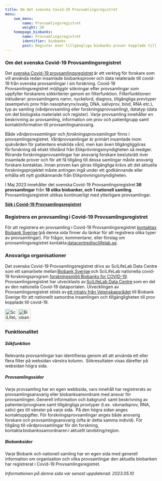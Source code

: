 ```yaml
---
title: Om det svenska Covid-19 Provsamlingsregistret
menu:
    swe_menu:
        name: Provsamlingsregistret
        weight: 30
    homepage_biobanks:
        name: Provsamlingsregistret
        identifier: biobanks
        post: Register över tillgängliga biobanks prover kopplade till covid-19. <a href="/sv/biobanks/">Om det svenska provsamlingsregistret <i class="bi bi-arrow-right-circle-fill"></i></a>
---
```


### Om det svenska Covid-19 Provsamlingsregistret

Det [svenska Covid-19 provsamlingsregistret](https://biobanks.covid19dataportal.se/) är ett verktyg för forskare som vill använda redan insamlade biobanksprover och data relaterade till covid-19 från svenska provsamlingar i sin forskning. Covid-19 Provsamlingsregistret möjliggör sökningar efter provsamlingar som uppfyller forskarens sökkriterier genom en filterfunktion. Filterfunktionen inkluderar: provsamlingens namn, nyckelord, diagnos, tillgängliga provtyper (exempelvis prov från nasopharynx/svalg, DNA, salivprov, blod, RNA etc.), typ av samling (vårdprovsamling eller forskningsprovsamling), datatyp (data om det biologiska materialet och register). Varje provsamling innehåller en beskrivning av provsamling, information om prov och patientgrupp samt kontaktinformation till provsamlingsansvarig.

Både *vårdprovssamlingar* och *forskningsprovsamlingar* finns i provsamlingsregistret. Vårdprovsamlingar är primärt insamlade inom sjukvården för patientens enskilda vård, men kan även tillgängliggöras för forskning då etiskt tillstånd från Etikprövningsmyndigheten så medger. Rörande forskningsprovsamlingar har ansvarig forskare beslutsrätt över insamlade prover och för att få tillgång till dessa samlingar måste ansvarig forskare kontaktas. Innan proven kan göras tillgängliga krävs att det aktuella forskningsprojektet måste antingen ingå under ett godkännande eller erhålla ett nytt godkännande från Etikprövningsmyndigheten.

I Maj 2023 innehåller det svenska Covid-19 Provsamlingsregistret **36 provsamlingar** från **18 olika biobanker, och 1 nationell samling**. Provsamlingsregistret utökas kontinuerligt med ytterligare provsamlingar.

[**Sök i Covid-19 Provsamlingsregistret**](https://biobanks.covid19dataportal.se/)

### Registrera en provsamling i Covid-19 Provsamlingsregistret

För att registrera en provsamling i Covid-19 Provsamlingsregistret [kontaktas Biobank Sverige](https://biobanksverige.se/provsamlingar-publicerade-i-covid-19-data-portal-sweden-underlattar-forskning-om-covid-19/) (på denna sida finner du länkar för att registrera olika typer av provsamlingar). För frågor, kommentarer, eller förslag om provsamlingsregistret kontakta <datacentre@scilifelab.se>.

### Ansvariga organisationer

Det svenska Covid-19 Provsamlingsregistret drivs av SciLifeLab Data Centre som ett samarbete mellan [Biobank Sverige](https://biobanksverige.se) och SciLifeLab nationella covid-19 forskningsprogram [forskningsmiljö Biobanks for COVID-19](https://www.scilifelab.se/covid-19/national-program/biobanks/). Provsamlingsregistret har utvecklasts av [SciLifeLab Data Centre](https://scilifelab.se/data) som en del av den nationella Covid-19 dataportalen. Utvecklingen av Provsamlingsregistret stöds av [ett intiativ från Vetenskapsrådet](https://www.vr.se/aktuellt/nyheter/nyhetsarkiv/2020-09-01-10-miljoner-till-biobank-sverige-for-samordning-av-covid-19-prover.html) till Biobank Sverige för att nationellt samordna insamlingen och tillgängligheten till prov kopplade till covid-19.

<div class="row">
  <div class="col">
    <img class="mr-4" src="https://covid19dataportal.se/img/logos/scilifelab-logo.svg" alt="SciLifeLab" height="40">
    <img class="mr-4" src="https://covid19dataportal.se/img/logos/biobanksverige_logo.jpg" alt="Biobank Sverige" height="40">
  </div>
</div>

### Funktionalitet

##### Sökfunktion

Relevanta provsamlingar kan identifieras genom att att använda ett eller flera filter på websidan vänstra kolumn.  Sökresultaten visas därefter på websidan högra sida.

<!-- <div class="row mb-4"><div class="col-lg-7"><img class="img-thumbnail" src="/img/biobanks/example_search.png" alt="Example of a page with search results" ></div></div> -->

##### Provsamlingssidor

Varje provsamling har en egen webbsida, vars innehåll har registrerats av provsamlingsansvarig eller biobanksamordnare med ansvar för provsamlingen. Generell information och bakgrund  samt beskrivning av patienter/provgivare samt tillgängliga provtyper (t.ex. vävnadsprov, RNA, saliv) ges till vänster på varje sida.  På den högra sidan anges kontaktuppgifter. För forskningsprovsamlingar anges både ansvarig forskare och provsamlingsansvarig (ofta är detta samma individ). För tillgång till vårdprovsamlingar för din forskning, kontakta biobankssamordnaren i aktuellt landsting/region.

<!-- <div class="row mb-4"><div class="col-lg-7"><img class="img-thumbnail" src="/img/biobanks/example_collection.png" alt="Example of a page with information about a sample collection"></div></div> -->

##### Biobanksidor

Varje Biobank och nationell samling har en egen sida med generell information om organisation och vilka provsamlingar den aktuella biobanken har registrerat i Covid-19 Provsamlingsregistret.

<!-- <div class="row mb-4"><div class="col-lg-7"><img class="img-thumbnail" src="/img/biobanks/example_biobank.png" alt="Example of a page with information about a biobank"></div></div> -->

<i>Informationen på denna sida var senast uppdaterad: 2023.05.10</i>
